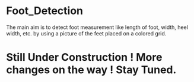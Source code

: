 # Foot_Detection
The main aim is to detect foot measurement like length of foot,  width, heel width, etc. by using a picture of the feet placed on a colored grid.
# Still Under Construction ! More changes on the way ! Stay Tuned.
